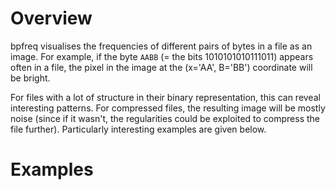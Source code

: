 # Overview

bpfreq visualises the frequencies of different pairs of bytes in a file as an image. For example, if the byte `AABB` (= the bits 1010101010111011) appears often in a file, the pixel in the image at the (x='AA', B='BB') coordinate will be bright.

For files with a lot of structure in their binary representation, this can reveal interesting patterns. For compressed files, the resulting image will be mostly noise (since if it wasn't, the regularities could be exploited to compress the file further). Particularly interesting examples are given below.

# Examples
